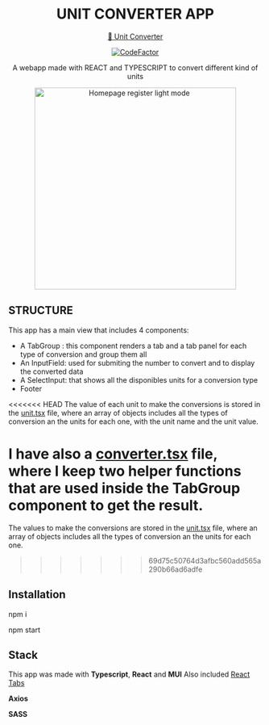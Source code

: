 <div id="header" align="center">
  <h1> UNIT CONVERTER APP </h1>

[🔗 Unit Converter](https://vivitt.github.io/rick_morty_app/)

[![CodeFactor](https://www.codefactor.io/repository/github/vivitt/rick_morty_app/badge/master)](https://www.codefactor.io/repository/github/vivitt/rick_morty_app/overview/master)

  <p>A webapp made with REACT and TYPESCRIPT to convert different kind of units</p>
  </div>

<div align="center">
<img src="public/Screenshot-01.png" alt="Homepage register light mode" width="400"  />

</div>

## STRUCTURE

This app has a main view that includes 4 components:

- A TabGroup : this component renders a tab and a tab panel for each type of conversion and group them all
- An InputField: used for submiting the number to convert and to display the converted data
- A SelectInput: that shows all the disponibles units for a conversion type
- Footer

<<<<<<< HEAD
The value of each unit to make the conversions is stored in the [unit.tsx](src/units/unit.tsx) file, where an array of objects includes all the types of conversion an the units for each one, with the unit name and the unit value.

I have also a [converter.tsx](src/converter.tsx) file, where I keep two helper functions that are used inside the TabGroup component to get the result.
=======
The values to make the conversions are stored in the [unit.tsx](src/units/unit.tsx) file, where an array of objects includes all the types of conversion an the units for each one.
>>>>>>> 69d75c50764d3afbc560add565a290b66ad6adfe

## Installation

npm i

npm start

## Stack

This app was made with **Typescript**, **React** and **MUI**
Also included [React Tabs](https://www.npmjs.com/package/react-tabs)

**Axios**

**SASS**
